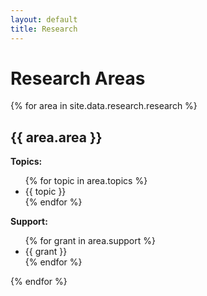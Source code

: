 ```yaml
---
layout: default
title: Research
---
```


# Research Areas

{% for area in site.data.research.research %}
## {{ area.area }}

**Topics:**
<ul>
  {% for topic in area.topics %}
    <li>{{ topic }}</li>
  {% endfor %}
</ul>

**Support:**
<ul>
  {% for grant in area.support %}
    <li>{{ grant }}</li>
  {% endfor %}
</ul>
{% endfor %}
